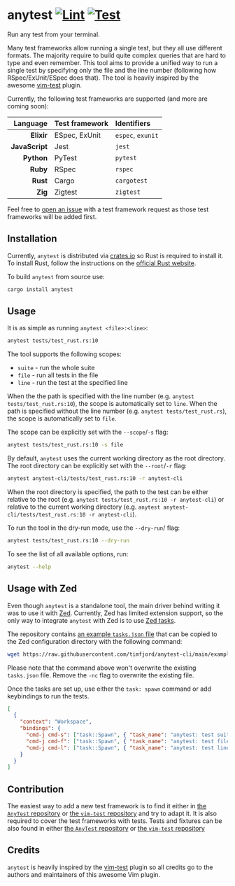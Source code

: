 # anytest [![Lint](https://github.com/timfjord/anytest-cli/actions/workflows/lint.yml/badge.svg)](https://github.com/timfjord/anytest-cli/actions/workflows/lint.yml) [![Test](https://github.com/timfjord/anytest-cli/actions/workflows/test.yml/badge.svg)](https://github.com/timfjord/anytest-cli/actions/workflows/test.yml)

<!-- markdownlint-enable -->

Run any test from your terminal.

Many test frameworks allow running a single test, but they all use different formats. The majority require to build quite complex queries that are hard to type and even remember. This tool aims to provide a unified way to run a single test by specifying only the file and the line number (following how RSpec/ExUnit/ESpec does that).
The tool is heavily inspired by the awesome [vim-test](https://github.com/vim-test/vim-test) plugin.

Currently, the following test frameworks are supported (and more are coming soon):

|       Language | Test framework | Identifiers       |
| -------------: | :------------- | :---------------- |
|     **Elixir** | ESpec, ExUnit  | `espec`, `exunit` |
| **JavaScript** | Jest           | `jest`            |
|     **Python** | PyTest         | `pytest`          |
|       **Ruby** | RSpec          | `rspec`           |
|       **Rust** | Cargo          | `cargotest`       |
|        **Zig** | Zigtest        | `zigtest`         |

Feel free to [open an issue](https://github.com/timfjord/anytest-cli/issues/new) with a test framework request as those test frameworks will be added first.

## Installation

Currently, `anytest` is distributed via [crates.io](https://crates.io/crates/anytest) so Rust is required to install it.
To install Rust, follow the instructions on the [official Rust website](https://www.rust-lang.org/tools/install).

To build `anytest` from source use:

```sh
cargo install anytest
```

## Usage

It is as simple as running `anytest <file>:<line>`:

```sh
anytest tests/test_rust.rs:10
```

The tool supports the following scopes:

- `suite` - run the whole suite
- `file` - run all tests in the file
- `line` - run the test at the specified line

When the the path is specified with the line number (e.g. `anytest tests/test_rust.rs:10`), the scope is automatically set to `line`.
When the path is specified without the line number (e.g. `anytest tests/test_rust.rs`), the scope is automatically set to `file`.

The scope can be explicitly set with the `--scope`/`-s` flag:

```sh
anytest tests/test_rust.rs:10 -s file
```

By default, `anytest` uses the current working directory as the root directory. The root directory can be explicitly set with the `--root`/`-r` flag:

```sh
anytest anytest-cli/tests/test_rust.rs:10 -r anytest-cli
```

When the root directory is specified, the path to the test can be either relative to the root (e.g. `anytest tests/test_rust.rs:10 -r anytest-cli`) or relative to the current working directory (e.g. `anytest anytest-cli/tests/test_rust.rs:10 -r anytest-cli`).

To run the tool in the dry-run mode, use the `--dry-run`/ flag:

```sh
anytest tests/test_rust.rs:10 --dry-run
```

To see the list of all available options, run:

```sh
anytest --help
```

## Usage with Zed

Even though `anytest` is a standalone tool, the main driver behind writing it was to use it with [Zed](https://zed.dev).
Currently, Zed has limited extension support, so the only way to integrate `anytest` with Zed is to use [Zed tasks](https://zed.dev/docs/tasks).

The repository contains [an example `tasks.json` file](https://github.com/timfjord/anytest-cli/blob/main/examples/tasks.json) that can be copied to the Zed configuration directory with the following command:

```sh
wget https://raw.githubusercontent.com/timfjord/anytest-cli/main/examples/tasks.json -O ~/.config/zed/tasks.json -nc
```

Please note that the command above won't overwrite the existing `tasks.json` file. Remove the `-nc` flag to overwrite the existing file.

Once the tasks are set up, use either the `task: spawn` command or add keybindings to run the tests.

```json
[
  {
    "context": "Workspace",
    "bindings": {
      "cmd-j cmd-s": ["task::Spawn", { "task_name": "anytest: test suite" }],
      "cmd-j cmd-f": ["task::Spawn", { "task_name": "anytest: test file" }],
      "cmd-j cmd-l": ["task::Spawn", { "task_name": "anytest: test line" }]
    }
  }
]
```

## Contribution

The easiest way to add a new test framework is to find it either in [the `AnyTest` repository](https://github.com/timfjord/AnyTest/tree/main/plugin/test_frameworks) or [the `vim-test` repository](https://github.com/vim-test/vim-test/tree/master/autoload/test) and try to adapt it.
It is also required to cover the test frameworks with tests. Tests and fixtures can be also found in either [the `AnyTest` repository](https://github.com/timfjord/AnyTest/tree/main/tests/test_frameworks) or [the `vim-test` repository](https://github.com/vim-test/vim-test/tree/master/spec)

## Credits

`anytest` is heavily inspired by the [vim-test](https://github.com/vim-test/vim-test) plugin so all credits go to the authors and maintainers of this awesome Vim plugin.
